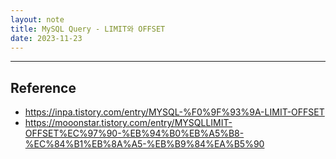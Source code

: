 ```yaml
---
layout: note
title: MySQL Query - LIMIT와 OFFSET
date: 2023-11-23
---
```







---


## Reference

- <https://inpa.tistory.com/entry/MYSQL-%F0%9F%93%9A-LIMIT-OFFSET>
- <https://mooonstar.tistory.com/entry/MYSQLLIMIT-OFFSET%EC%97%90-%EB%94%B0%EB%A5%B8-%EC%84%B1%EB%8A%A5-%EB%B9%84%EA%B5%90>
